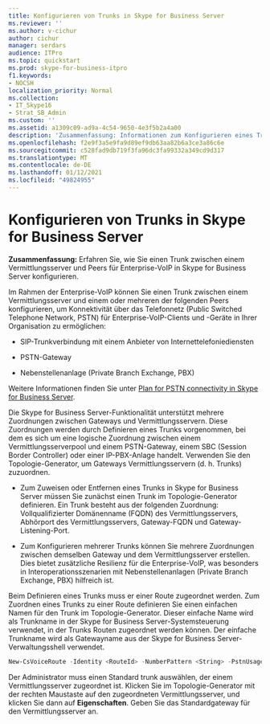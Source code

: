 ```yaml
---
title: Konfigurieren von Trunks in Skype for Business Server
ms.reviewer: ''
ms.author: v-cichur
author: cichur
manager: serdars
audience: ITPro
ms.topic: quickstart
ms.prod: skype-for-business-itpro
f1.keywords:
- NOCSH
localization_priority: Normal
ms.collection:
- IT_Skype16
- Strat_SB_Admin
ms.custom: ''
ms.assetid: a1309c09-ad9a-4c54-9650-4e3f5b2a4a00
description: 'Zusammenfassung: Informationen zum Konfigurieren eines Trunks zwischen einem Vermittlungsserver und Peers für Enterprise-VoIP in Skype for Business Server.'
ms.openlocfilehash: f2e9f3a5e9fa9d89ef9db63aa82b6a3ce3a86c6e
ms.sourcegitcommit: c528fad9db719f3fa96dc3fa99332a349cd9d317
ms.translationtype: MT
ms.contentlocale: de-DE
ms.lasthandoff: 01/12/2021
ms.locfileid: "49824955"
---
```

# <a name="configure-trunks-in-skype-for-business-server"></a>Konfigurieren von Trunks in Skype for Business Server
 
**Zusammenfassung:** Erfahren Sie, wie Sie einen Trunk zwischen einem Vermittlungsserver und Peers für Enterprise-VoIP in Skype for Business Server konfigurieren.
  
Im Rahmen der Enterprise-VoIP können Sie einen Trunk zwischen einem Vermittlungsserver und einem oder mehreren der folgenden Peers konfigurieren, um Konnektivität über das Telefonnetz (Public Switched Telephone Network, PSTN) für Enterprise-VoIP-Clients und -Geräte in Ihrer Organisation zu ermöglichen:
  
- SIP-Trunkverbindung mit einem Anbieter von Internettelefoniediensten
    
- PSTN-Gateway
    
- Nebenstellenanlage (Private Branch Exchange, PBX)
    
Weitere Informationen finden Sie unter [Plan for PSTN connectivity in Skype for Business Server](../../plan-your-deployment/enterprise-voice-solution/pstn-connectivity-0.md).
  
Die Skype for Business Server-Funktionalität unterstützt mehrere Zuordnungen zwischen Gateways und Vermittlungsservern. Diese Zuordnungen werden durch Definieren eines Trunks vorgenommen, bei dem es sich um eine logische Zuordnung zwischen einem Vermittlungsserverpool und einem PSTN-Gateway, einem SBC (Session Border Controller) oder einer IP-PBX-Anlage handelt. Verwenden Sie den Topologie-Generator, um Gateways Vermittlungsservern (d. h. Trunks) zuzuordnen.
  
- Zum Zuweisen oder Entfernen eines Trunks in Skype for Business Server müssen Sie zunächst einen Trunk im Topologie-Generator definieren. Ein Trunk besteht aus der folgenden Zuordnung: Vollqualifizierter Domänenname (FQDN) des Vermittlungsservers, Abhörport des Vermittlungsservers, Gateway-FQDN und Gateway-Listening-Port.
    
- Zum Konfigurieren mehrerer Trunks können Sie mehrere Zuordnungen zwischen demselben Gateway und dem Vermittlungsserver erstellen. Dies bietet zusätzliche Resilienz für die Enterprise-VoIP, was besonders in Interoperationsszenarien mit Nebenstellenanlagen (Private Branch Exchange, PBX) hilfreich ist. 
    
Beim Definieren eines Trunks muss er einer Route zugeordnet werden. Zum Zuordnen eines Trunks zu einer Route definieren Sie einen einfachen Namen für den Trunk im Topologie-Generator. Dieser einfache Name wird als Trunkname in der Skype for Business Server-Systemsteuerung verwendet, in der Trunks Routen zugeordnet werden können. Der einfache Trunkname wird als Gatewayname aus der Skype for Business Server-Verwaltungsshell verwendet. 
  
```powershell
New-CsVoiceRoute -Identity <RouteId> -NumberPattern <String> -PstnUsages @{add="<UsageString>"} -PstnGatewayList @{add="<TrunkSimpleName>"}
```

Der Administrator muss einen Standard trunk auswählen, der einem Vermittlungsserver zugeordnet ist. Klicken Sie im Topologie-Generator mit der rechten Maustaste auf den zugeordneten Vermittlungsserver, und klicken Sie dann auf **Eigenschaften**. Geben Sie das Standardgateway für den Vermittlungsserver an. 
  

